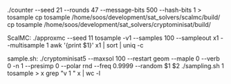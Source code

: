 ./counter --seed 21   --rounds 47 --message-bits 500 --hash-bits 1 > tosample
cp tosample /home/soos/development/sat_solvers/scalmc/build/
cp tosample /home/soos/development/sat_solvers/cryptominisat/build/

ScalMC:
./approxmc --seed 11 tosample  -v1 --samples 100 --sampleout x1 --multisample 1
awk '{print $1}' x1 | sort | uniq -c


sample.sh:
./cryptominisat5 --maxsol 100 --restart geom --maple 0 --verb 0 -n 1 --presimp 0 --polar rnd --freq 0.9999 --random $1 $2
./sampling.sh 1 tosample > x
grep "v 1 " x | wc -l

